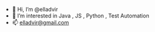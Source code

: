 - 👋 Hi, I’m @elladvir
- 👀 I’m interested in Java , JS , Python , Test Automation
- 📫 elladvir@gmail.com

<!---
elladvir/elladvir is a ✨ special ✨ repository because its `README.md` (this file) appears on your GitHub profile.
You can click the Preview link to take a look at your changes.
--->
